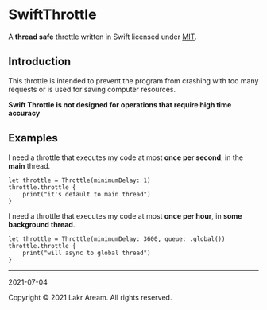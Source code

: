 # SwiftThrottle

A **thread safe** throttle written in Swift licensed under [MIT](LICENSE).

## Introduction

This throttle is intended to prevent the program from crashing with too many requests or is used for saving computer resources.

**Swift Throttle is not designed for operations that require high time accuracy**

## Examples

I need a throttle that executes my code at most **once per second**, in the **main** thread.

```
let throttle = Throttle(minimumDelay: 1)
throttle.throttle { 
    print("it's default to main thread")
}
```

I need a throttle that executes my code at most **once per hour**, in **some background thread**.

```
let throttle = Throttle(minimumDelay: 3600, queue: .global())
throttle.throttle { 
    print("will async to global thread")
}
```

---

2021-07-04

Copyright © 2021 Lakr Aream. All rights reserved.